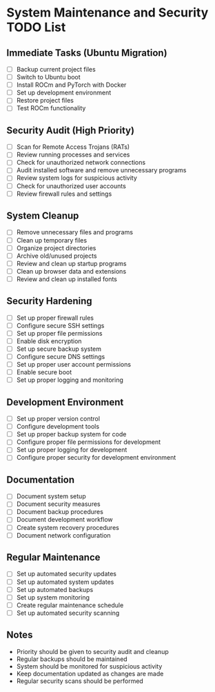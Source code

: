 # System Maintenance and Security TODO List

## Immediate Tasks (Ubuntu Migration)
- [ ] Backup current project files
- [ ] Switch to Ubuntu boot
- [ ] Install ROCm and PyTorch with Docker
- [ ] Set up development environment
- [ ] Restore project files
- [ ] Test ROCm functionality

## Security Audit (High Priority)
- [ ] Scan for Remote Access Trojans (RATs)
- [ ] Review running processes and services
- [ ] Check for unauthorized network connections
- [ ] Audit installed software and remove unnecessary programs
- [ ] Review system logs for suspicious activity
- [ ] Check for unauthorized user accounts
- [ ] Review firewall rules and settings

## System Cleanup
- [ ] Remove unnecessary files and programs
- [ ] Clean up temporary files
- [ ] Organize project directories
- [ ] Archive old/unused projects
- [ ] Review and clean up startup programs
- [ ] Clean up browser data and extensions
- [ ] Review and clean up installed fonts

## Security Hardening
- [ ] Set up proper firewall rules
- [ ] Configure secure SSH settings
- [ ] Set up proper file permissions
- [ ] Enable disk encryption
- [ ] Set up secure backup system
- [ ] Configure secure DNS settings
- [ ] Set up proper user account permissions
- [ ] Enable secure boot
- [ ] Set up proper logging and monitoring

## Development Environment
- [ ] Set up proper version control
- [ ] Configure development tools
- [ ] Set up proper backup system for code
- [ ] Configure proper file permissions for development
- [ ] Set up proper logging for development
- [ ] Configure proper security for development environment

## Documentation
- [ ] Document system setup
- [ ] Document security measures
- [ ] Document backup procedures
- [ ] Document development workflow
- [ ] Create system recovery procedures
- [ ] Document network configuration

## Regular Maintenance
- [ ] Set up automated security updates
- [ ] Set up automated system updates
- [ ] Set up automated backups
- [ ] Set up system monitoring
- [ ] Create regular maintenance schedule
- [ ] Set up automated security scanning

## Notes
- Priority should be given to security audit and cleanup
- Regular backups should be maintained
- System should be monitored for suspicious activity
- Keep documentation updated as changes are made
- Regular security scans should be performed 